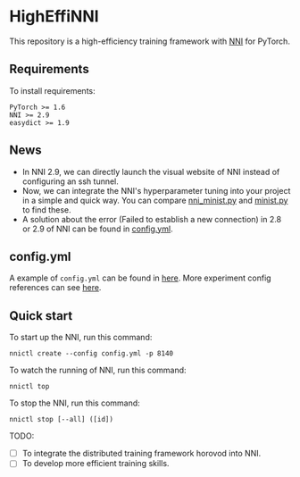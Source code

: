 # HighEffiNNI

This repository is a high-efficiency training framework with [NNI](https://github.com/microsoft/nni) for PyTorch. 

## Requirements

To install requirements:

```setup
PyTorch >= 1.6
NNI >= 2.9
easydict >= 1.9
```
## News
- In NNI 2.9, we can directly launch the visual website of NNI instead of configuring an ssh tunnel.
- Now, we can integrate the NNI's hyperparameter tuning into your project in a simple and quick way. You can compare [nni_minist.py](https://github.com/szhang963/HighEffiNNI/blob/main/nni_minist.py) and [minist.py](https://github.com/szhang963/HighEffiNNI/blob/main/minist.py) to find these.
- A solution about the error (Failed to establish a new connection) in 2.8 or 2.9 of NNI can be found in [config.yml](https://github.com/szhang963/HighEffiNNI/blob/main/config.yml#L8).

## config.yml
A example of `config.yml` can be found in [here](https://github.com/szhang963/HighEffiNNI/blob/main/config.yml).
More experiment config references can see [here](https://nni.readthedocs.io/en/stable/reference/experiment_config.html).

## Quick start

To start up the NNI, run this command:

```
nnictl create --config config.yml -p 8140
```

To watch the running of NNI, run this command:
```
nnictl top 
```

To stop the NNI, run this command:
```
nnictl stop [--all] ([id])
```

TODO:
- [ ] To integrate the distributed training framework horovod into NNI.
- [ ] To develop more efficient training skills.
